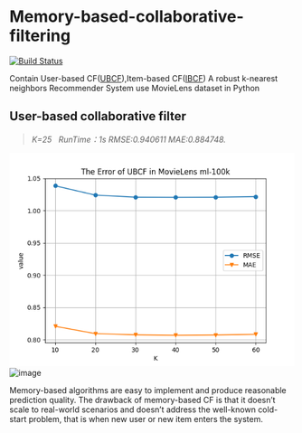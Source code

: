 # Memory-based-collaborative-filtering

[![Build Status](https://travis-ci.org/fuhailin/Memory-based-collaborative-filtering.svg?branch=master)](https://travis-ci.org/fuhailin/Memory-based-collaborative-filtering)

Contain User-based CF([UBCF](https://github.com/fuhailin/Memory-based-collaborative-filtering/blob/master/User_basedCF.py)),Item-based CF([IBCF](https://github.com/fuhailin/Memory-based-collaborative-filtering/blob/master/Item_basedCF.py))
A robust k-nearest neighbors Recommender System use MovieLens dataset in Python

## User-based collaborative filter
> *K=25    RunTime：1s
    RMSE:0.940611
    MAE:0.884748.*


![image](https://github.com/fuhailin/Memory-based-collaborative-filtering/blob/master/Docs/ml-100k/UBCF%20ml-100k%200.2.png)
![image](https://github.com/fuhailin/Memory-based-collaborative-filtering/blob/master/Docs/ml-100k/IBCF%20ml-100k%200.2.png)

Memory-based algorithms are easy to implement and produce reasonable prediction quality.
The drawback of memory-based CF is that it doesn’t scale to real-world scenarios and doesn’t address the well-known cold-start problem, that is when new user or new item enters the system.

